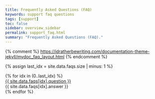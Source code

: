 ```yaml
---
title: Frequently Asked Questions (FAQ)
keywords: support faq questions
tags: [support]
toc: false
sidebar: overview_sidebar
permalink: support_faq.html
summary: "Frequently Asked Questions (FAQ)."
---
```


{% comment %}
https://idratherbewriting.com/documentation-theme-jekyll/mydoc_faq_layout.html
{% endcomment %}

{% assign last_idx = site.data.faqs.size | minus: 1 %}

<div class="panel-group" id="faqs">
{% for idx in (0..last_idx) %}
<div class="panel panel-default">
<div class="panel-heading">
<div class="panel-title">
<a class="noCrossRef accordion-toggle" data-toggle="collapse" data-parent="#faqs" href="#faq-{{ idx }}" markdown="1">
{{ site.data.faqs[idx].question }}
</a>
</div>
</div>
<div id="faq-{{ idx }}" class="panel-collapse collapse noCrossRef">
<div class="panel-body" markdown="1">
{{ site.data.faqs[idx].answer }}
</div>
</div>
</div>
{% endfor %}
</div>
